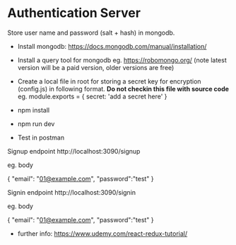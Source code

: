 # Authentication Server

Store user name and password (salt + hash) in mongodb.

- Install mongodb: https://docs.mongodb.com/manual/installation/

- Install a query tool for mongodb eg. https://robomongo.org/ (note latest version will be a paid version, older versions are free)

- Create a local file in root for storing a secret key for encryption (config.js) in following format. 
**Do not checkin this file with source code**
eg. module.exports = { 
    secret: 'add a secret here'
}

- npm install

- npm run dev

- Test in postman

Signup endpoint http://localhost:3090/signup

eg. body

{
	"email": "01@example.com",
	"password":"test"
}

Signin endpoint http://localhost:3090/signin

eg. body

{
	"email": "01@example.com",
	"password":"test"
}

- further info: https://www.udemy.com/react-redux-tutorial/
